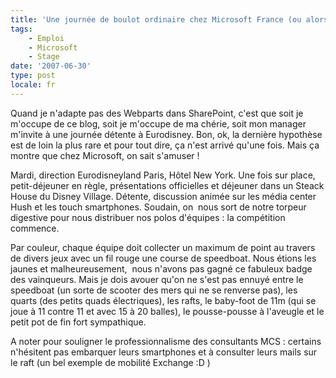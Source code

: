 ```yaml
---
title: 'Une journée de boulot ordinaire chez Microsoft France (ou alors pas du tout)'
tags:
    - Emploi
    - Microsoft
    - Stage
date: '2007-06-30'
type: post
locale: fr
---
```


Quand je n'adapte pas des Webparts dans SharePoint, c'est que soit je m'occupe de ce blog, soit je m'occupe de ma chérie, soit mon manager m'invite à une journée détente à Eurodisney. Bon, ok, la dernière hypothèse est de loin la plus rare et pour tout dire, ça n'est arrivé qu'une fois. Mais ça montre que chez Microsoft, on sait s'amuser&nbsp;!

Mardi, direction Eurodisneyland Paris, Hôtel New York. Une fois sur place, petit-déjeuner en règle, présentations officielles et déjeuner dans un Steack House du Disney Village. Détente, discussion animée sur les média center Hush et les touch smartphones. Soudain, on  nous sort de notre torpeur digestive pour nous distribuer nos polos d'équipes&nbsp;: la compétition commence.

Par couleur, chaque équipe doit collecter un maximum de point au travers de divers jeux avec un fil rouge une course de speedboat. Nous étions les jaunes et malheureusement,  nous n'avons pas gagné ce fabuleux badge des vainqueurs. Mais je dois avouer qu'on ne s'est pas ennuyé entre le speedboat (un sorte de scooter des mers qui ne se renverse pas), les quarts (des petits quads électriques), les rafts, le baby-foot de 11m (qui se joue à 11 contre 11 et avec 15 à 20 balles), le pousse-pousse à l'aveugle et le petit pot de fin fort sympathique.

A noter pour souligner le professionnalisme des consultants MCS&nbsp;: certains n'hésitent pas embarquer leurs smartphones et à consulter leurs mails sur le raft (un bel exemple de mobilité Exchange&nbsp;:D )
